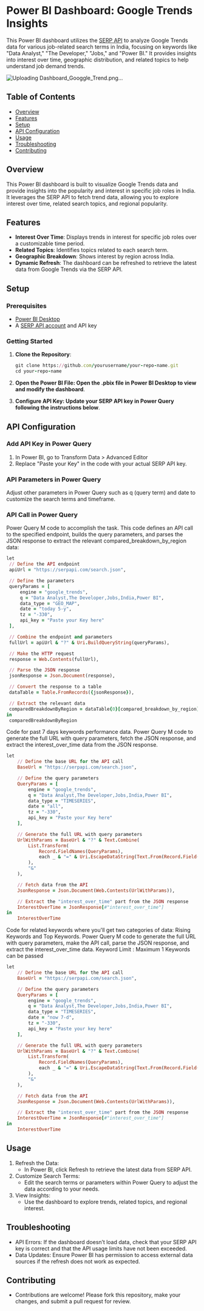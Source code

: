 # Power BI Dashboard: Google Trends Insights

This Power BI dashboard utilizes the [SERP API](https://serpapi.com/) to analyze Google Trends data for various job-related search terms in India, focusing on keywords like "Data Analyst," "The Developer," "Jobs," and "Power BI." It provides insights into interest over time, geographic distribution, and related topics to help understand job demand trends.


![Uploading Dashboard_Googgle_Trend.png…]()


## Table of Contents

- [Overview](#overview)
- [Features](#features)
- [Setup](#setup)
- [API Configuration](#api-configuration)
- [Usage](#usage)
- [Troubleshooting](#troubleshooting)
- [Contributing](#contributing)

## Overview

This Power BI dashboard is built to visualize Google Trends data and provide insights into the popularity and interest in specific job roles in India. It leverages the SERP API to fetch trend data, allowing you to explore interest over time, related search topics, and regional popularity.

## Features

- **Interest Over Time**: Displays trends in interest for specific job roles over a customizable time period.
- **Related Topics**: Identifies topics related to each search term.
- **Geographic Breakdown**: Shows interest by region across India.
- **Dynamic Refresh**: The dashboard can be refreshed to retrieve the latest data from Google Trends via the SERP API.

## Setup

### Prerequisites

- [Power BI Desktop](https://powerbi.microsoft.com/)
- A [SERP API account](https://serpapi.com/) and API key

### Getting Started

1. **Clone the Repository**:
   ```ruby
   git clone https://github.com/yourusername/your-repo-name.git
   cd your-repo-name
2. **Open the Power BI File: Open the .pbix file in Power BI Desktop to view and modify the dashboard**.

3. **Configure API Key: Update your SERP API key in Power Query following the instructions below**.

## API Configuration
### Add API Key in Power Query
1. In Power BI, go to Transform Data > Advanced Editor
2. Replace "Paste your Key" in the code with your actual SERP API key.

### API Parameters in Power Query
Adjust other parameters in Power Query such as q (query term) and date to customize the search terms and timeframe.

### API Call in Power Query 
Power Query M code to accomplish the task. This code defines an API call to the specified endpoint, builds the query parameters, and parses the JSON response to extract the relevant compared_breakdown_by_region data:
   ```ruby
  let
    // Define the API endpoint
    apiUrl = "https://serpapi.com/search.json",

    // Define the parameters
    queryParams = [
        engine = "google_trends", 
        q = "Data Analyst,The Developer,Jobs,India,Power BI",
        data_type = "GEO_MAP",
        date = "today 5-y",
        tz = "-330",
        api_key = "Paste your Key here"
    ],

    // Combine the endpoint and parameters
    fullUrl = apiUrl & "?" & Uri.BuildQueryString(queryParams),

    // Make the HTTP request
    response = Web.Contents(fullUrl),

    // Parse the JSON response
    jsonResponse = Json.Document(response),

    // Convert the response to a table
    dataTable = Table.FromRecords({jsonResponse}),

    // Extract the relevant data
    comparedBreakdownByRegion = dataTable{0}[compared_breakdown_by_region]
  in
    comparedBreakdownByRegion   
```
Code for past 7 days keywords performance data.
Power Query M code to generate the full URL with query parameters, fetch the JSON response, and extract the interest_over_time data from the JSON response.
```ruby
let
    // Define the base URL for the API call
    BaseUrl = "https://serpapi.com/search.json",

    // Define the query parameters
    QueryParams = [
        engine = "google_trends", 
        q = "Data Analyst,The Developer,Jobs,India,Power BI", 
        data_type = "TIMESERIES", 
        date = "all", 
        tz = "-330", 
        api_key = "Paste your Key here"
    ],

    // Generate the full URL with query parameters
    UrlWithParams = BaseUrl & "?" & Text.Combine(
        List.Transform(
            Record.FieldNames(QueryParams), 
            each _ & "=" & Uri.EscapeDataString(Text.From(Record.Field(QueryParams, _)))
        ), 
        "&"
    ),

    // Fetch data from the API
    JsonResponse = Json.Document(Web.Contents(UrlWithParams)),

    // Extract the "interest_over_time" part from the JSON response
    InterestOverTime = JsonResponse[#"interest_over_time"]
in
    InterestOverTime
```
Code for related keywords where you'll get two categories of data: Rising Keywords and Top Keywords.
Power Query M code to generate the full URL with query parameters, make the API call, parse the JSON response, and extract the interest_over_time data.
Keyword Limit : Maximum 1 Keywords can be passed
```ruby
let
    // Define the base URL for the API call
    BaseUrl = "https://serpapi.com/search.json",

    // Define the query parameters
    QueryParams = [
        engine = "google_trends", 
        q = "Data Analyst,The Developer,Jobs,India,Power BI", 
        data_type = "TIMESERIES", 
        date = "now 7-d", 
        tz = "-330", 
        api_key = "Paste your key here"
    ],

    // Generate the full URL with query parameters
    UrlWithParams = BaseUrl & "?" & Text.Combine(
        List.Transform(
            Record.FieldNames(QueryParams), 
            each _ & "=" & Uri.EscapeDataString(Text.From(Record.Field(QueryParams, _)))
        ), 
        "&"
    ),

    // Fetch data from the API
    JsonResponse = Json.Document(Web.Contents(UrlWithParams)),

    // Extract the "interest_over_time" part from the JSON response
    InterestOverTime = JsonResponse[#"interest_over_time"]
in
    InterestOverTime
```
## Usage
1. Refresh the Data:
   - In Power BI, click Refresh to retrieve the latest data from SERP API.
2. Customize Search Terms:
   - Edit the search terms or parameters within Power Query to adjust the data according to your needs.
3. View Insights:
   - Use the dashboard to explore trends, related topics, and regional interest.

## Troubleshooting
  - API Errors: If the dashboard doesn’t load data, check that your SERP API key is correct and that the API usage limits       have not been exceeded.
  - Data Updates: Ensure Power BI has permission to access external data sources if the refresh does not work as expected.

## Contributing
  - Contributions are welcome! Please fork this repository, make your changes, and submit a pull request for review.
